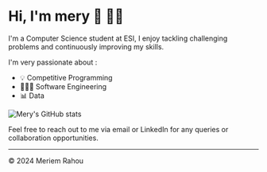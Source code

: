 # Hi, I'm mery 🎀 👋🏻 

I'm a Computer Science student at ESI, I enjoy tackling challenging problems and continuously improving my skills. 

I'm very passionate about : 
- 💡 Competitive Programming
- 👩🏻‍💻 Software Engineering
- 📊 Data


![Mery's GitHub stats](https://github-readme-stats.vercel.app/api?username=meryrahou&hide=prs,issues&theme=dracula)


Feel free to reach out to me via email or LinkedIn for any queries or collaboration opportunities.

---
© 2024 Meriem Rahou
